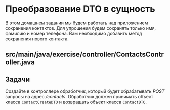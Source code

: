 # Преобразование DTO в сущность

В этом домашнем задании мы будем работать над приложением сохранения контактов. Для упрощения будем сохранять только имя, фамилию и номер телефона. Вам необходимо добавить метод сохранения нового контакта.

## src/main/java/exercise/controller/ContactsController.java

## Задачи

Создайте в контроллере обработчик, который будет обрабатывать *POST* запросы на адрес */contacts*. Обработчик должен принимать объект класса `ContactCreateDTO` и возвращать объект класса `ContactDTO`.
